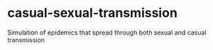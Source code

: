 # casual-sexual-transmission
Simulation of epidemics that spread through both sexual and casual transmission
